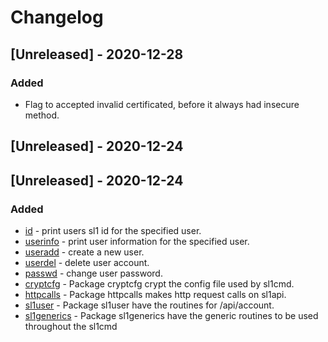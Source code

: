 # Changelog

## [Unreleased] - 2020-12-28
### Added
- Flag to accepted invalid certificated, before it always had insecure method.


## [Unreleased] - 2020-12-24
## [Unreleased] - 2020-12-24
### Added
- [id](docs/cmd/sl1cmd_id.md) - print users sl1 id for the specified user.
- [userinfo](docs/cmd/sl1cmd_userinfo.md) - print user information for the specified user.
- [useradd](docs/cmd/sl1cmd_useradd.md) -  create a new user.
- [userdel](docs/cmd/sl1cmd_userdel.md) - delete user account.
- [passwd](docs/cmd/sl1cmd_passwd.md) - change user password.
- [cryptcfg](docs/pkg/cryptcfg.md) - Package cryptcfg crypt the config file used by sl1cmd.
- [httpcalls](docs/pkg/httpcalls.md) - Package httpcalls makes http request calls on sl1api.
- [sl1user](docs/pkg/sl1user.md) - Package sl1user have the routines for /api/account.
- [sl1generics](docs/pkg/sl1generics.md) - Package sl1generics have the generic routines to be used throughout the sl1cmd